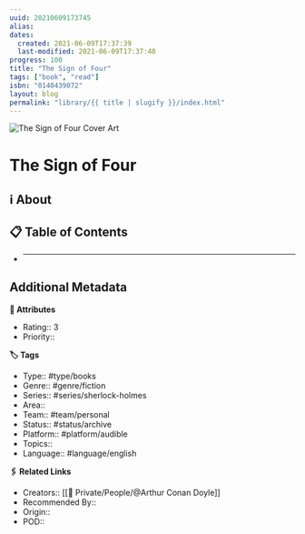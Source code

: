 ```yaml
---
uuid: 20210609173745
alias:
dates:
  created: 2021-06-09T17:37:39
  last-modified: 2021-06-09T17:37:40
progress: 100
title: "The Sign of Four"
tags: ["book", "read"]
isbn: "0140439072"
layout: blog
permalink: "library/{{ title | slugify }}/index.html"
---
```


![The Sign of Four Cover Art](https://i.gr-assets.com/images/S/compressed.photo.goodreads.com/books/1299346921l/608474.jpg)

# The Sign of Four

## ℹ️ About

## 📋 Table of Contents

- ***

## Additional Metadata

**🧰 Attributes**

- Rating:: 3
- Priority::

**🏷 Tags**

- Type:: #type/books
- Genre:: #genre/fiction
- Series:: #series/sherlock-holmes
- Area::
- Team:: #team/personal
- Status:: #status/archive
- Platform:: #platform/audible
- Topics::
- Language:: #language/english

**🖇️ Related Links**

- Creators:: [[🧔 Private/People/@Arthur Conan Doyle]]
- Recommended By::
- Origin::
- POD::
